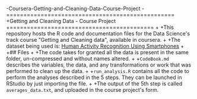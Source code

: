 -Coursera-Getting-and-Cleaning-Data-Course-Project
-=================================================
+Getting and Cleaning Data - Course Project
+==========================================
+
+This repository hosts the R code and documentation files for the Data Science's track course "Getting and Cleaning data", available in coursera.
+
+The dataset being used is: [Human Activity Recognition Using Smartphones](http://archive.ics.uci.edu/ml/datasets/Human+Activity+Recognition+Using+Smartphones)
+
+## Files
+
+The code takes for granted all the data is present in the same folder, un-compressed and without names altered.
+
+`CodeBook.md` describes the variables, the data, and any transformations or work that was performed to clean up the data.
+
+`run_analysis.R` contains all the code to perform the analyses described in the 5 steps. They can be launched in RStudio by just importing the file.
+
+The output of the 5th step is called `averages_data.txt`, and uploaded in the course project's form.